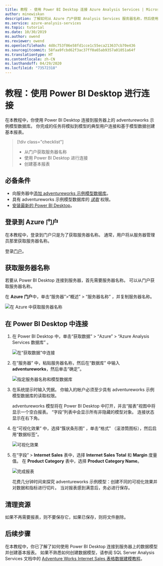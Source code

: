 ```yaml
---
title: 教程 - 使用 Power BI Desktop 连接 Azure Analysis Services | Microsoft Docs
author: minewiskan
description: 了解如何从 Azure 门户获取 Analysis Services 服务器名称，然后使用 Power BI Desktop 连接到服务器。
ms.service: azure-analysis-services
ms.topic: tutorial
ms.date: 10/30/2019
ms.author: owend
ms.reviewer: owend
ms.openlocfilehash: 4d8c753f06e58fd1cce1c55eca213637cb70e436
ms.sourcegitcommit: 58faa9fcbd62f3ac37ff0a65ab9357a01051a64f
ms.translationtype: HT
ms.contentlocale: zh-CN
ms.lasthandoff: 04/29/2020
ms.locfileid: "73572318"
---
```

# <a name="tutorial-connect-with-power-bi-desktop"></a>教程：使用 Power BI Desktop 进行连接

在本教程中，你使用 Power BI Desktop 连接到服务器上的 adventureworks 示例模型数据库。 你完成的任务将模拟到模型的典型用户连接和基于模型数据创建基本报表。

> [!div class="checklist"]
> * 从门户获取服务器名称
> * 使用 Power BI Desktop 进行连接
> * 创建基本报表

## <a name="prerequisites"></a>必备条件

- 向服务器中[添加 adventureworks 示例模型数据库](../analysis-services-create-sample-model.md)。
- 具有 adventureworks 示例模型数据库的 [*读取*](../analysis-services-server-admins.md) 权限。
- [安装最新的 Power BI Desktop](https://powerbi.microsoft.com/desktop)。

## <a name="sign-in-to-the-azure-portal"></a>登录到 Azure 门户
在本教程中，登录到门户只是为了获取服务器名称。 通常，用户将从服务器管理员那里获取服务器名称。

登录[门户](https://portal.azure.com/)。

## <a name="get-server-name"></a>获取服务器名称
若要从 Power BI Desktop 连接到服务器，首先需要服务器名称。 可以从门户获取服务器名称。

在 **Azure 门户**中，单击“服务器”>“概述”   > “服务器名称”  ，并复制服务器名称。
   
   ![在 Azure 中获取服务器名称](./media/analysis-services-tutorial-pbid/aas-copy-server-name.png)

## <a name="connect-in-power-bi-desktop"></a>在 Power BI Desktop 中连接

1. 在 Power BI Desktop 中，单击“获取数据”   > “Azure”   > “Azure Analysis Services 数据库”  。

   ![在“获取数据”中连接](./media/analysis-services-tutorial-pbid/aas-pbid-connect-aasserver.png)

2. 在“服务器”  中，粘贴服务器名称，然后在“数据库”  中输入 **adventureworks**，然后单击“确定”。 

   ![指定服务器名称和模型数据库](./media/analysis-services-tutorial-pbid/aas-pbid-connect-aas-servername.png)

3. 在系统提示时输入凭据。 你输入的帐户必须至少具有 adventureworks 示例模型数据库的读取权限。

    adventureworks 模型将在 Power BI Desktop 中打开，并且“报表”视图中将显示一个空白报表。 “字段”列表中会显示所有非隐藏的模型对象。  连接状态显示在右下角。

4. 在“可视化效果”  中，选择“簇状条形图”  ，单击“格式”  （滚漆筒图标），然后启用“数据标签”。  

   ![可视化效果](./media/analysis-services-tutorial-pbid/aas-pbid-visualizations-report.png)

5. 在“字段” > **Internet Sales** 表中，选择 **Internet Sales Total** 和 **Margin** 度量值。 在 **Product Category** 表中，选择 **Product Category Name**。

   ![完成报表](./media/analysis-services-tutorial-pbid/aas-pbid-complete-report.png)

    花费几分钟时间来探究 adventureworks 示例模型：创建不同的可视化效果并对数据和指标进行切片。 当对报表感到满意后，务必进行保存。

## <a name="clean-up-resources"></a>清理资源

如果不再需要报表，则不要保存它，如果已保存，则将文件删除。

## <a name="next-steps"></a>后续步骤
在本教程中，你已了解了如何使用 Power BI Desktop 连接到服务器上的数据模型并创建基本报表。 如果不熟悉如何创建数据模型，请参阅 SQL Server Analysis Services 文档中的 [Adventure Works Internet Sales 表格数据建模教程](https://docs.microsoft.com/analysis-services/tutorial-tabular-1400/as-adventure-works-tutorial)。